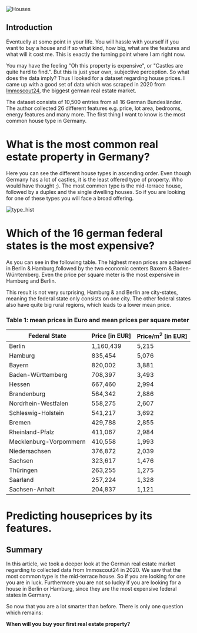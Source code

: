 ![Houses](/udacityhouseprices/docs/assets/houses.jpg)
## Introduction

Eventuelly at some point in your life.  You will hassle with yourself if you want to buy a house and if so what kind, how big, what are the features and what will it cost me. This is exactly the turning point where I am right now.

You may have the feeling "Oh this property is expensive", or "Castles are quite hard to find.". But this is just your own, subjective perception. So what does the data imply?
Thus I looked for a dataset regarding house prices. I came up with a good set of data which was scraped in 2020 from [Immoscout24](https://www.immobilienscout24.de/), the biggest german real estate market.

The dataset consists of 10,500 entries from all 16 German Bundesländer. The author collected 26 different features e.g. price, lot area, bedrooms, energy features and many more. The first thing I want to know is the most common house type in Germany.

# What is the most common real estate property in Germany?

Here you can see the different house types in ascending order. Even though Germany has a lot of castles, it is the least offered type of property. Who would have thought ;). The most commen type is the mid-terrace house, followed by a duplex and the single dwelling houses. So if you are looking for one of these types you will face a broad offering.

![type_hist](/udacityhouseprices/docs/assets/type_hist.png)

# Which of the 16 german federal states is the most expensive?

As you can see in the following table. The highest mean prices are achieved in Berlin & Hamburg,followed by the two economic centers Baxern & Baden-Würrtemberg.
Even the price per square meter is the most expensive in Hamburg and Berlin. 

This result is not very surprising, Hamburg & and Berlin are city-states, meaning the federal state only consists on one city. The other federal states also have quite big rural regions, which leads to a lower mean price.


### Table 1: mean prices in Euro and mean prices per square meter

| Federal State          | Price [in EUR] | Price/m<sup>2</sup> [in EUR] |
|------------------------|----------------|------------------|
|                 Berlin |      1,160,439 |            5,215 |
|                Hamburg |        835,454 |            5,076 |
|                 Bayern |        820,002 |            3,881 |
|      Baden-Württemberg |        708,397 |            3,493 |
|                 Hessen |        667,460 |            2,994 |
|            Brandenburg |        564,342 |            2,886 |
|    Nordrhein-Westfalen |        558,275 |            2,607 |
|     Schleswig-Holstein |        541,217 |            3,692 |
|                 Bremen |        429,788 |            2,855 |
|        Rheinland-Pfalz |        411,067 |            2,984 |
| Mecklenburg-Vorpommern |        410,558 |            1,993 |
|          Niedersachsen |        376,872 |            2,039 |
|                Sachsen |        323,617 |            1,476 |
|              Thüringen |        263,255 |            1,275 |
|               Saarland |        257,224 |            1,328 |
|         Sachsen-Anhalt |        204,837 |            1,121 |



# Predicting houseprices by its features.


## Summary
In this article, we took a deeper look at the German real estate market regarding to collected data from Immoscout24 in 2020.
We saw that the most common type is the mid-terrace house. So if you are looking for one you are in luck. Furthermore you are not so lucky if you are looking for a house in Berlin or Hamburg, since they are the most expensive federal states in Germany.

So now that you are a lot smarter than before. There is only one question which remains:

**When will you buy your first real estate property?**


